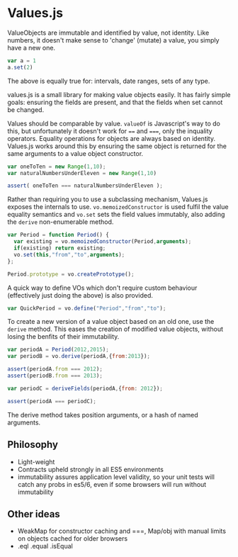 # Values.js

ValueObjects are immutable and identified by value, not identity. Like numbers, it doesn't make sense to 'change' (mutate) a value, you simply have a new one.

```javascript
var a = 1
a.set(2)
```

The above is equally true for: intervals, date ranges, sets of any type.

values.js is a small library for making value objects easily. It has fairly simple goals: ensuring the fields are present, and that the fields when set cannot be changed.

Values should be comparable by value. `valueOf` is Javascript's way to do this, but unfortunately it doesn't work for `==` and `===`, only the inquality operators. Equality operations for objects are always based on identity. Values.js works around this by ensuring the same object is returned for the same arguments to a value object constructor.

```javascript
var oneToTen = new Range(1,10);
var naturalNumbersUnderEleven = new Range(1,10)

assert( oneToTen === naturalNumbersUnderEleven );
```

Rather than requiring you to use a subclassing mechanism, Values.js exposes the internals to use. `vo.memoizedConstructor` is used fulfil the value equality semantics and `vo.set` sets the field values immutably, also adding the `derive` non-enumerable method.

```javascript
var Period = function Period() {
  var existing = vo.memoizedConstructor(Period,arguments);
  if(existing) return existing;
  vo.set(this,"from","to",arguments);
};

Period.prototype = vo.createPrototype();
```

A quick way to define VOs which don't require custom behaviour (effectively just doing the above) is also provided.

```javascript
var QuickPeriod = vo.define("Period","from","to");
```

To create a new version of a value object based on an old one, use the `derive` method. This eases the creation of modified value objects, without losing the benfits of their immutability.

```javascript
var periodA = Period(2012,2015);
var periodB = vo.derive(periodA,{from:2013});

assert(periodA.from === 2012);
assert(periodB.from === 2013);

var periodC = deriveFields(periodA,{from: 2012});

assert(periodA === periodC);
```

The derive method takes position arguments, or a hash of named arguments. 

## Philosophy

- Light-weight
- Contracts upheld strongly in all ES5 environments
- immutability assures application level validity, so your unit tests will catch any probs in es5/6, even if some browsers will run without immutability
	
## Other ideas

- WeakMap for constructor caching and ===, Map/obj with manual limits on objects cached for older browsers
- .eql .equal .isEqual
